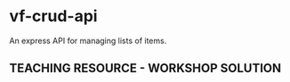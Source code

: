 # vf-crud-api
An express API for managing lists of items.

## TEACHING RESOURCE - WORKSHOP SOLUTION
